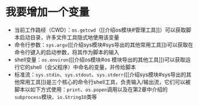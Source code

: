 # 我要增加一个变量



- 当前工作路经（CWD）：`os.getcwd`（[[介绍os模块#管理工具]]）可以获取脚本启动目录，许多文件工具隐式地使用该变量
- 命令行参数：`sys.argv`([[介绍sys模块#sys导出的其他常用工具]])可以获取在命令行键入的启动参数，将其作为脚本的输入
- shell变量：`os.environ`([[介绍os模块#os 模块导出的其他工具]])可以获取运行它的shell（会父程序）中命名的变量，并传给脚本
- 标准流：`sys.stdin`、`sys.stdout`、`sys.stderr`([[介绍sys模块#sys导出的其他常用工具]])是三个核心的命令行shell工具，负责输入/输出流，它们可以被脚本以如下方式使用：`print`、`os.popen`调用以及在第2章中介绍的`subprocess`模块、`io.StringIO`类等